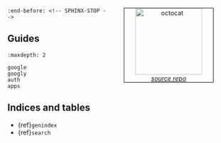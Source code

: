 <a href="https://github.com/DLu/googly/" style="float: right">
<figure style="border: 1px solid black; text-align: center; width: 200px">
  <img src="https://github.githubassets.com/assets/GitHub-Mark-ea2971cee799.png" alt="octocat" style="height:150px;"/>
  <figcaption><i>source repo</i></figcaption>
</figure>
</a>

```{include} ../../README.md
:end-before: <!-- SPHINX-STOP -->
```

## Guides
```{toctree}
:maxdepth: 2

google
googly
auth
apps

```


## Indices and tables

- {ref}`genindex`
- {ref}`search`
